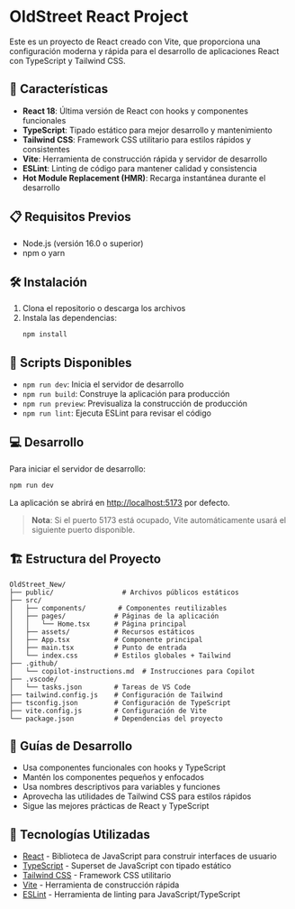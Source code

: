 # OldStreet React Project

Este es un proyecto de React creado con Vite, que proporciona una configuración moderna y rápida para el desarrollo de aplicaciones React con TypeScript y Tailwind CSS.

## 🚀 Características

- **React 18**: Última versión de React con hooks y componentes funcionales
- **TypeScript**: Tipado estático para mejor desarrollo y mantenimiento
- **Tailwind CSS**: Framework CSS utilitario para estilos rápidos y consistentes
- **Vite**: Herramienta de construcción rápida y servidor de desarrollo
- **ESLint**: Linting de código para mantener calidad y consistencia
- **Hot Module Replacement (HMR)**: Recarga instantánea durante el desarrollo

## 📋 Requisitos Previos

- Node.js (versión 16.0 o superior)
- npm o yarn

## 🛠️ Instalación

1. Clona el repositorio o descarga los archivos
2. Instala las dependencias:
   ```bash
   npm install
   ```

## 🚀 Scripts Disponibles

- `npm run dev`: Inicia el servidor de desarrollo
- `npm run build`: Construye la aplicación para producción
- `npm run preview`: Previsualiza la construcción de producción
- `npm run lint`: Ejecuta ESLint para revisar el código

## 💻 Desarrollo

Para iniciar el servidor de desarrollo:

```bash
npm run dev
```

La aplicación se abrirá en [http://localhost:5173](http://localhost:5173) por defecto.

> **Nota**: Si el puerto 5173 está ocupado, Vite automáticamente usará el siguiente puerto disponible.

## 🏗️ Estructura del Proyecto

```
OldStreet_New/
├── public/                 # Archivos públicos estáticos
├── src/
│   ├── components/        # Componentes reutilizables
│   ├── pages/            # Páginas de la aplicación
│   │   └── Home.tsx      # Página principal
│   ├── assets/           # Recursos estáticos
│   ├── App.tsx           # Componente principal
│   ├── main.tsx          # Punto de entrada
│   └── index.css         # Estilos globales + Tailwind
├── .github/
│   └── copilot-instructions.md  # Instrucciones para Copilot
├── .vscode/
│   └── tasks.json        # Tareas de VS Code
├── tailwind.config.js    # Configuración de Tailwind
├── tsconfig.json         # Configuración de TypeScript
├── vite.config.js        # Configuración de Vite
└── package.json          # Dependencias del proyecto
```

## 📝 Guías de Desarrollo

- Usa componentes funcionales con hooks y TypeScript
- Mantén los componentes pequeños y enfocados
- Usa nombres descriptivos para variables y funciones
- Aprovecha las utilidades de Tailwind CSS para estilos rápidos
- Sigue las mejores prácticas de React y TypeScript

## 🔧 Tecnologías Utilizadas

- [React](https://reactjs.org/) - Biblioteca de JavaScript para construir interfaces de usuario
- [TypeScript](https://www.typescriptlang.org/) - Superset de JavaScript con tipado estático
- [Tailwind CSS](https://tailwindcss.com/) - Framework CSS utilitario
- [Vite](https://vitejs.dev/) - Herramienta de construcción rápida
- [ESLint](https://eslint.org/) - Herramienta de linting para JavaScript/TypeScript
